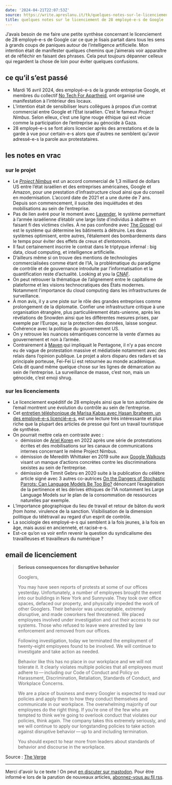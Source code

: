 ```yaml
---
date: '2024-04-21T22:07:53Z'
source: https://write.apreslanu.it/tk/quelques-notes-sur-le-licenciement-de-28-employe-e-s-de-google
title: quelques notes sur le licenciement de 28 employé-e-s de Google
---
```


J’avais besoin de me faire une petite synthèse concernant le licenciement de 28 employé-e-s de Google car ce que je lisais partait dans tous les sens à grands coups de paniques autour de l’intelligence artificielle. Mon intention était de manifester quelques chemins que j’aimerais voir apparaître et de réfléchir en faisant des phrases. Cela peut toujours dépanner celleux qui regardent la chose de loin pour éviter quelques confusions.

<!--more-->

## ce qu’il s’est passé

- Mardi 16 avril 2024, des employé-e-s de la grande entreprise Google, et membres du collectif [No Tech For Apartheid](https://www.notechforapartheid.com/), ont organisé une manifestation à l’intérieur des locaux.
- L’intention était de sensibiliser leurs collègues à propos d’un contrat commercial entre Google et l’État israélien. C’est le fameux *Project Nimbus*. Selon elleux, c’est une ligne rouge éthique qui est vécue comme la participation de l’entreprise au génocide à Gaza.
- 28 employé-e-s se font alors licencier après des arrestations et de la garde à vue pour certain-e-s alors que d'autres ne semblent qu'avoir adressé-e-s la parole aux protestataires.

## les notes en vrac

### sur le projet

- Le *[Project Nimbus]* est un accord commercial de 1,3 milliard de dollars US entre l’état israélien et des entreprises américaines, Google et Amazon, pour une prestation d’infrastructure cloud ainsi que du conseil en modernisation. L’accord date de 2021 et a une durée de 7 ans. Depuis son commencement, il suscite des inquiétudes et des mobilisations au sein de l’entreprise.
- Pas de lien avéré pour le moment avec [Lavender], le système permettant à l’armée israélienne d’établir une large liste d’individus à abattre en faisant fi des victimes civiles. À ne pas confondre avec [The Gospel] qui est le système qui détermine les bâtiments à détruire. Les deux systèmes optimisent, entre autres, l’étalement des bombardements dans le temps pour éviter des effets de creux et d’entonnoirs.
- Il faut certainement inscrire le contrat dans le triptyque infernal : big data, cloud computing, et intelligence artificielle.
- D’ailleurs même si on trouve des mentions de technologies commercialisées comme étant de l’IA, la problématique du paradigme de contrôle et de gouvernance introduite par l’informatisation et la quantification reste d’actualité. Looking at you la [CNAF].
- On peut retrouver la thématique de l’alignement entre le capitalisme de plateforme et les visions technocratiques des États modernes. Notamment l’importance du cloud computing dans les infrastructures de surveillance.
- À mon avis, il y a une piste sur le rôle des grandes entreprises comme prolongement de la diplomatie. Confier une infrastructure critique à une organisation étrangère, plus particulièrement états-unienne, après les révélations de Snowden ainsi que les différentes mesures prises, par exemple par l’Europe, sur la protection des données, laisse songeur. Cohérence avec la politique du gouvernement US.
- On y retrouve les nuances sémantiques concerne la vente d’armes au gouvernement et non à l’armée.
- Contrairement à [Maven] qui impliquait le Pentagone, il n’y a pas encore eu de vague de protestation massive et médiatisée notamment avec des relais dans l’opinion publique. Le projet a alors disparu des radars et sa principale porteuse, Fei-Fei Li est retournée au monde académique. Cela dit quand même quelque chose sur les lignes de démarcation au sein de l’entreprise. La surveillance de masse, c’est non, mais un génocide, c’est emoji shrug.

[Project Nimbus]: https://en.wikipedia.org/wiki/Project_Nimbus
[Lavender]: https://www.972mag.com/lavender-ai-israeli-army-gaza/
[Maven]: https://www.nytimes.com/2018/04/04/technology/google-letter-ceo-pentagon-project.html
[The Gospel]: https://www.theguardian.com/world/2023/dec/01/the-gospel-how-israel-uses-ai-to-select-bombing-targets
[CNAF]: https://www.laquadrature.net/caf-notation-generalisee-des-allocataires/

### sur les licenciements

- Le licenciement expéditif de 28 employés ainsi que le ton autoritaire de l’email montrent une évolution du contrôle au sein de l’entreprise.
- Cet [entretien téléphonique de Marisa Kabas avec Hasan Ibraheem, un des employé-e-s licencié-e-s][1], est une lecture très intéressante et plus riche que la plupart des articles de presse qui font un travail touristique de synthèse.
- On pourrait mettre cela en contraste avec :
    - démission de [Ariel Koren] en 2022 après une série de protestations écrites et des mobilisations sur les canaux de communications internes concernant le même Project Nimbus.
    - démission de Meredith Whittaker en 2019 suite aux [Google Walkouts](https://en.wikipedia.org/wiki/2018_Google_walkouts) visant un manque d’actions concrètes contre les discriminations sexistes au sein de l’entreprise.
    - démission de Timnit Gebru en 2020 suite à la publication du célèbre article signé avec 3 autres co-autrices [On the Dangers of Stochastic Parrots: Can Language Models Be Too Big?](https://commons.wikimedia.org/wiki/File:On_the_Dangers_of_Stochastic_Parrots_Can_Language_Models_Be_Too_Big.pdf) dénoncant l’exagération de la pertinence et les dérives éthiques de l’IA notamment les Large Language Models sur le plan de la consommation de ressources naturelles par exemple.
- L’importance géographique du lieu de travail et retour de bâton du *work from home*. virulence de la sanction. Visibilisation de la dimension politique du télétravail au regard d’un esprit de contrôle.
- La sociologie des employé-e-s qui semblent à la fois jeunes, à la fois en âge, mais aussi en ancienneté, et racisé-e-s.
- Est-ce qu’on va voir enfin revenir la question du syndicalisme des travailleuses et travailleurs du numérique ?

[Ariel Koren]: https://medium.com/@arielkoren/googles-complicity-in-israeli-apartheid-how-google-weaponizes-diversity-to-silence-palestinians-cb41b24ac423
[1]: https://www.thehandbasket.co/p/google-worker-fired-protest-israel-project-nimbus

## email de licenciement

> **Serious consequences for disruptive behavior**
> 
> Googlers,
> 
> You may have seen reports of protests at some of our offices yesterday. Unfortunately, a number of employees brought the event into our buildings in New York and Sunnyvale. They took over office spaces, defaced our property, and physically impeded the work of other Googlers. Their behavior was unacceptable, extremely disruptive, and made coworkers feel threatened. We placed employees involved under investigation and cut their access to our systems. Those who refused to leave were arrested by law enforcement and removed from our offices.
> 
> Following investigation, today we terminated the employment of twenty-eight employees found to be involved. We will continue to investigate and take action as needed.
> 
> Behavior like this has no place in our workplace and we will not tolerate it. It clearly violates multiple policies that all employees must adhere to — including our Code of Conduct and Policy on Harassment, Discrimination, Retaliation, Standards of Conduct, and Workplace Concerns.
> 
> We are a place of business and every Googler is expected to read our policies and apply them to how they conduct themselves and communicate in our workplace. The overwhelming majority of our employees do the right thing. If you’re one of the few who are tempted to think we’re going to overlook conduct that violates our policies, think again. The company takes this extremely seriously, and we will continue to apply our longstanding policies to take action against disruptive behavior — up to and including termination.
> 
> You should expect to hear more from leaders about standards of behavior and discourse in the workplace.

Source : [The Verge](https://www.theverge.com/2024/4/17/24133700/google-fires-28-employees-protest-israel-cloud-contract)

---

Merci d'avoir lu ce texte ! On peut [en discuter sur mastodon](https://social.apreslanu.it/@tk). Pour être informé·e lors de la parution de nouveaux articles, [abonnez-vous au fil rss](https://write.apreslanu.it/tk/feed/).